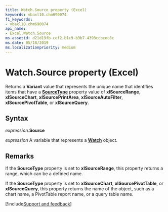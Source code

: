 ```yaml
---
title: Watch.Source property (Excel)
keywords: vbaxl10.chm690074
f1_keywords:
- vbaxl10.chm690074
api_name:
- Excel.Watch.Source
ms.assetid: d21d19fb-cef2-b1c9-b3b7-4393ccbcec8c
ms.date: 05/18/2019
ms.localizationpriority: medium
---
```



# Watch.Source property (Excel)

Returns a **Variant** value that represents the unique name that identifies items that have a **[SourceType](Excel.ListObject.SourceType.md)** property value of **xlSourceRange**, **xlSourceChart**, **xlSourcePrintArea**, **xlSourceAutoFilter**, **xlSourcePivotTable**, or **xlSourceQuery**.


## Syntax

_expression_.**Source**

_expression_ A variable that represents a **[Watch](Excel.Watch.md)** object.


## Remarks

If the **SourceType** property is set to **xlSourceRange**, this property returns a range, which can be a defined name. 

If the **SourceType** property is set to **xlSourceChart**, **xlSourcePivotTable**, or **xlSourceQuery**, this property returns the name of the object, such as a chart name, a PivotTable report name, or a query table name.





[!include[Support and feedback](~/includes/feedback-boilerplate.md)]